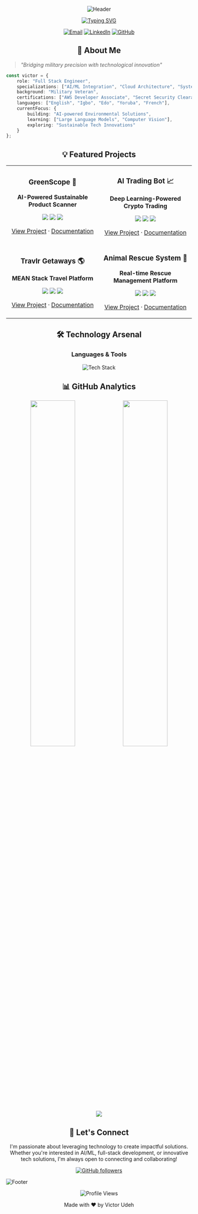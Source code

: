 <div align="center">
  
![Header](https://capsule-render.vercel.app/api?type=waving&color=gradient&customColorList=6,11,20&height=300&section=header&text=Victor%20Udeh&fontSize=90&animation=fadeIn&fontAlignY=38&desc=Full%20Stack%20Engineer%20|%20AI/ML%20Specialist%20|%20Military%20Veteran&descAlignY=51&descAlign=50)

[![Typing SVG](https://readme-typing-svg.demolab.com?font=Fira+Code&duration=3000&pause=1000&color=2E9EFF&center=true&vCenter=true&random=false&width=800&lines=Innovating+at+the+Intersection+of+AI+and+Software+Engineering;Building+Impactful+Solutions+with+Military+Precision;Transforming+Ideas+into+Scalable+Applications)](https://git.io/typing-svg)

[![Email](https://img.shields.io/badge/victor.o.udeh@gmail.com-D14836?style=for-the-badge&logo=gmail&logoColor=white)](mailto:victor.o.udeh@gmail.com)
[![LinkedIn](https://img.shields.io/badge/linkedin-0077B5?style=for-the-badge&logo=linkedin&logoColor=white)](https://www.linkedin.com/in/victorudeh)
[![GitHub](https://img.shields.io/badge/github-100000?style=for-the-badge&logo=github&logoColor=white)](https://github.com/vhicktour)

</div>

<div align="center">
  
## 🚀 About Me

</div>

> *"Bridging military precision with technological innovation"*

```typescript
const victor = {
    role: "Full Stack Engineer",
    specializations: ["AI/ML Integration", "Cloud Architecture", "System Design"],
    background: "Military Veteran",
    certifications: ["AWS Developer Associate", "Secret Security Clearance"],
    languages: ["English", "Igbo", "Edo", "Yoruba", "French"],
    currentFocus: {
        building: "AI-powered Environmental Solutions",
        learning: ["Large Language Models", "Computer Vision"],
        exploring: "Sustainable Tech Innovations"
    }
};
```

<div align="center">

## 💡 Featured Projects

</div>

<table>
  <tr>
    <td width="50%">
      <h3 align="center">GreenScope 🌱</h3>
      <div align="center">
        <p><strong>AI-Powered Sustainable Product Scanner</strong></p>
        <p>
          <img src="https://img.shields.io/badge/Swift-FA7343?style=for-the-badge&logo=swift&logoColor=white" />
          <img src="https://img.shields.io/badge/OpenAI-412991?style=for-the-badge&logo=openai&logoColor=white" />
          <img src="https://img.shields.io/badge/Firebase-FFCA28?style=for-the-badge&logo=firebase&logoColor=black" />
        </p>
        <p><a href="https://github.com/vhicktour/greenscope">View Project</a> · <a href="https://github.com/vhicktour/greenscope#readme">Documentation</a></p>
      </div>
    </td>
    <td width="50%">
      <h3 align="center">AI Trading Bot 📈</h3>
      <div align="center">
        <p><strong>Deep Learning-Powered Crypto Trading</strong></p>
        <p>
          <img src="https://img.shields.io/badge/Python-3776AB?style=for-the-badge&logo=python&logoColor=white" />
          <img src="https://img.shields.io/badge/TensorFlow-FF6F00?style=for-the-badge&logo=tensorflow&logoColor=white" />
          <img src="https://img.shields.io/badge/OpenAI-412991?style=for-the-badge&logo=openai&logoColor=white" />
        </p>
        <p><a href="https://github.com/vhicktour/trading-bot">View Project</a> · <a href="https://github.com/vhicktour/trading-bot#readme">Documentation</a></p>
      </div>
    </td>
  </tr>
  <tr>
    <td width="50%">
      <h3 align="center">Travlr Getaways 🌎</h3>
      <div align="center">
        <p><strong>MEAN Stack Travel Platform</strong></p>
        <p>
          <img src="https://img.shields.io/badge/Angular-DD0031?style=for-the-badge&logo=angular&logoColor=white" />
          <img src="https://img.shields.io/badge/Node.js-339933?style=for-the-badge&logo=nodedotjs&logoColor=white" />
          <img src="https://img.shields.io/badge/MongoDB-47A248?style=for-the-badge&logo=mongodb&logoColor=white" />
        </p>
        <p><a href="https://github.com/vhicktour/travlr">View Project</a> · <a href="https://github.com/vhicktour/travlr#readme">Documentation</a></p>
      </div>
    </td>
    <td width="50%">
      <h3 align="center">Animal Rescue System 🐾</h3>
      <div align="center">
        <p><strong>Real-time Rescue Management Platform</strong></p>
        <p>
          <img src="https://img.shields.io/badge/React-20232A?style=for-the-badge&logo=react&logoColor=61DAFB" />
          <img src="https://img.shields.io/badge/Node.js-339933?style=for-the-badge&logo=nodedotjs&logoColor=white" />
          <img src="https://img.shields.io/badge/MongoDB-47A248?style=for-the-badge&logo=mongodb&logoColor=white" />
        </p>
        <p><a href="https://github.com/vhicktour/SNHU-CS499">View Project</a> · <a href="https://github.com/vhicktour/SNHU-CS499#readme">Documentation</a></p>
      </div>
    </td>
  </tr>
</table>

<div align="center">

## 🛠️ Technology Arsenal

### Languages & Tools
![Tech Stack](https://skillicons.dev/icons?i=js,ts,py,swift,java,cpp,html,css,react,angular,nodejs,express,mongodb,pytorch,tensorflow,django,aws,docker,kubernetes,git,github,vscode,firebase,linux&perline=12)

## 📊 GitHub Analytics

<p>
  <img width="49%" src="https://github-readme-stats.vercel.app/api?username=vhicktour&show_icons=true&theme=tokyonight&hide_border=true&bg_color=0D1117" />
  <img width="49%" src="https://github-readme-streak-stats.herokuapp.com/?user=vhicktour&theme=tokyonight&hide_border=true&background=0D1117" />
</p>

<img src="https://github-readme-activity-graph.vercel.app/graph?username=vhicktour&bg_color=0D1117&color=5BCDEC&line=5BCDEC&point=FFFFFF&hide_border=true" />

## 🤝 Let's Connect

<p>I'm passionate about leveraging technology to create impactful solutions. Whether you're interested in AI/ML, full-stack development, or innovative tech solutions, I'm always open to connecting and collaborating!</p>

[![GitHub followers](https://img.shields.io/github/followers/vhicktour?style=for-the-badge&logo=github&logoColor=white)](https://github.com/vhicktour)

</div>

![Footer](https://capsule-render.vercel.app/api?type=waving&color=gradient&customColorList=6,11,20&height=150&section=footer)

<div align="center">
  <img src="https://komarev.com/ghpvc/?username=vhicktour&style=for-the-badge&color=0D1117" alt="Profile Views" />
  
  <p>Made with ❤️ by Victor Udeh</p>
</div>
